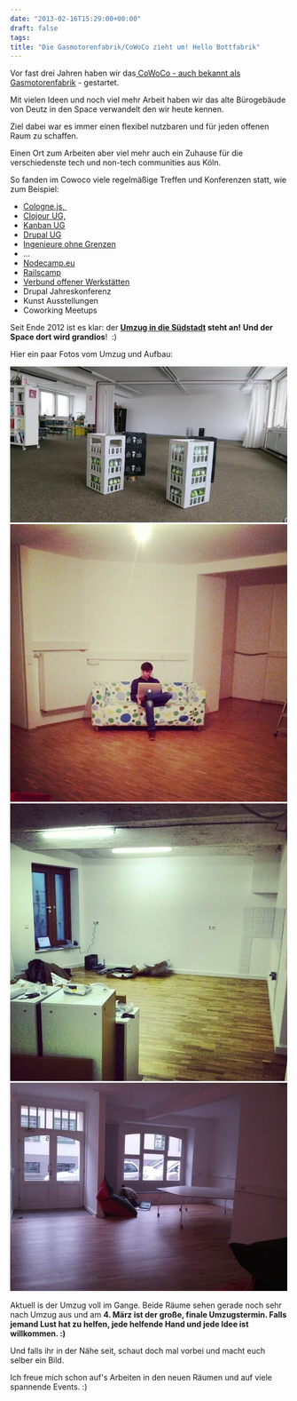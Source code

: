 ```yaml
---
date: "2013-02-16T15:29:00+00:00"
draft: false
tags: 
title: "Die Gasmotorenfabrik/CoWoCo zieht um! Hello Bottfabrik"
---
```

<p class="p1">Vor fast drei Jahren haben wir das<a href="http://www.coworkingcologne.de/"> CoWoCo - auch bekannt als Gasmotorenfabrik</a> - gestartet.&nbsp;</p>
<p class="p1">Mit vielen Ideen und noch viel mehr Arbeit haben wir das alte B&uuml;rogeb&auml;ude von Deutz in den Space verwandelt den wir heute kennen.&nbsp;</p>
<p class="p1">Ziel dabei war es immer einen flexibel nutzbaren und f&uuml;r jeden offenen Raum zu schaffen.&nbsp;</p>
<p class="p1">Einen Ort zum Arbeiten aber viel mehr auch ein Zuhause f&uuml;r die verschiedenste tech und non-tech communities aus K&ouml;ln.</p>
<p class="p1">So fanden im Cowoco viele regelm&auml;&szlig;ige Treffen und Konferenzen statt, wie zum Beispiel:</p>
<ul>
<li><a href="http://colognejs.de/"><span>Cologne.js,&nbsp;</span></a></li>
<li><span><a href="http://www.meetup.com/clojure-cologne/">Clojour UG,</a>&nbsp;</span></li>
<li><a href="http://lwscologne.wordpress.com/"><span>Kanban UG</span></a></li>
<li><a href="http://groups.drupal.org/k&ouml;ln-bonn"><span>Drupal UG</span></a></li>
<li><a href="http://www.ingenieure-ohne-grenzen.org/de/Regionalgruppen/Koeln"><span>Ingenieure ohne Grenzen</span></a></li>
<li><span>...</span></li>
<li><a href="http://nodecamp.eu"><span>Nodecamp.eu</span></a></li>
<li><a href="http://railscamp.de/"><span>Railscamp</span></a></li>
<li><a href="http://www.offene-werkstaetten.org/post/verbund-treffen-2012-in-koeln"><span>Verbund offener Werkst&auml;tten</span></a></li>
<li><span>Drupal Jahreskonferenz</span></li>
<li><span>Kunst Ausstellungen</span></li>
<li><span>Coworking Meetups</span></li>
</ul>
<p class="p1">Seit Ende 2012 ist es klar: der <strong><a href="https://foursquare.com/v/bottfabrik/51065f84e4b05421af87377f">Umzug in die S&uuml;dstadt</a> steht an!</strong> <strong>Und der Space dort wird grandios</strong>! &nbsp;:)</p>
<p class="p1"></p>
<p class="p1">Hier ein paar Fotos vom Umzug und Aufbau:</p>
<p class="p2"><img alt="image" src="/img/2013-02-16-die-gasmotorenfabrikcowoco-zieht-um-hello-bottfabrik/3dbc08a025f1f4fb0b09100905f1c3561b646763e3d3e4d00127ce13a6b75854.jpg" /><img alt="image" src="/img/2013-02-16-die-gasmotorenfabrikcowoco-zieht-um-hello-bottfabrik/3a3b917e8dd4d678a69a3f0632edecbf83aee604bc46cd8f41dcdcbcfd7e0599.jpg" /><img alt="image" src="/img/2013-02-16-die-gasmotorenfabrikcowoco-zieht-um-hello-bottfabrik/4fc7590f4fc83be072ccccb287d61d60b9ecdce94af6dabdb61d3af80bbef1cc.jpg" /><img alt="image" src="/img/2013-02-16-die-gasmotorenfabrikcowoco-zieht-um-hello-bottfabrik/94ebd7ab47b1fee717074cb2b12d210952ab46ba96ca70a89aef928d611b0803.jpg" /></p>
<p></p>
<p class="p1">Aktuell is der Umzug voll im Gange. Beide R&auml;ume sehen gerade noch sehr nach Umzug aus und am <strong>4. M&auml;rz ist der gro&szlig;e, finale Umzugstermin. Falls jemand Lust hat zu helfen, jede helfende Hand und jede Idee ist willkommen. :)&nbsp;</strong></p>
<p class="p2"><span>Und falls ihr in der N&auml;he seit, sc</span><span>haut doch mal vorbei und macht euch selber ein Bild.</span></p>
<p class="p2"><span>Ich freue mich schon auf's Arbeiten in den neuen R&auml;umen und auf viele spannende Events. :)&nbsp;</span></p>